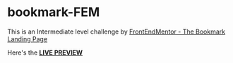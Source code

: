 # bookmark-FEM

This is an Intermediate level challenge by [FrontEndMentor - The Bookmark Landing Page](https://www.frontendmentor.io/challenges/bookmark-landing-page-5d0b588a9edda32581d29158)

Here's the **[LIVE PREVIEW](https://ubiquitous-pudding-dabbd5.netlify.app/)**
